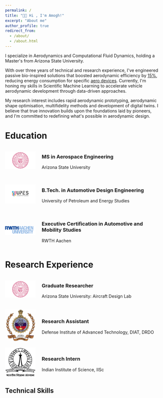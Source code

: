 ```yaml
---
permalink: /
title: "👋🏼 Hi , I'm Amogh!"
excerpt: "About me"
author_profile: true
redirect_from: 
  - /about/
  - /about.html
---
```



I specialize in Aerodynamics and Computational Fluid Dynamics, holding a Master's from Arizona State University. 

With over three years of technical and research experience, I've engineered passive bio-inspired solutions that boosted aerodynamic efficiency by [15%](https://amogh-kulkarni.github.io/publication/2010-10-01-paper-title-number-2), reducing energy consumption for specific [aero devices](https://amogh-kulkarni.github.io/portfolio/project1/). Currently, I'm honing my skills in Scientific Machine Learning to accelerate vehicle aerodynamic development through data-driven approaches.

My research interest includes rapid aerodynamic prototyping, aerodynamic shape optimisation, multifidelity methods and development of digital twins. I believe that true innovation builds upon the foundations laid by pioneers, and I'm committed to redefining what's possible in aerodynamic design.


# Education



<!-- Education Entry 1 -->
<div style="display: flex; align-items: center; margin-bottom: 20px;">
  <img src="/images/asu_logo.png" alt="Arizona State University Logo" style="width: 100px; height: auto; margin-right: 20px;">
  <div>
    <h3>MS in Aerospace Engineering</h3>
    <p>Arizona State University</p>
  </div>
</div>

<!-- Education Entry 2 -->
<div style="display: flex; align-items: center; margin-bottom: 20px;">
  <img src="/images/upes_logo.jpg" alt="University of Petroleum and Energy Studies Logo" style="width: 100px; height: auto; margin-right: 20px;">
  <div>
    <h3>B.Tech. in Automotive Design Engineering</h3>
    <p>University of Petroleum and Energy Studies</p>
  </div>
</div>

<!-- Education Entry 3 -->
<div style="display: flex; align-items: center; margin-bottom: 20px;">
  <img src="/images/rwth_logo.png" alt="RWTH Aachen Logo" style="width: 100px; height: auto; margin-right: 20px;">
  <div>
    <h3>Executive Certification in Automotive and Mobility Studies</h3>
    <p>RWTH Aachen</p>
  </div>
</div>



# Research Experience



<!-- RE Entry 1 -->
<div style="display: flex; align-items: center; margin-bottom: 20px;">
  <img src="/images/asu_logo.png" alt="Arizona State University Logo" style="width: 100px; height: auto; margin-right: 20px;">
  <div>
    <h3>Graduate Researcher</h3>
    <p>Arizona State University: Aircraft Design Lab</p>
  </div>
</div>

<!-- RE Entry 2 -->
<div style="display: flex; align-items: center; margin-bottom: 20px;">
  <img src="/images/DIAT_logo.png" alt="DIAT, DRDO Logo" style="width: 100px; height: auto; margin-right: 20px;">
  <div>
    <h3>Research Assistant</h3>
    <p>Defense Institute of Advanced Technology, DIAT, DRDO</p>
  </div>
</div>

<!-- RE Entry 3 -->
<div style="display: flex; align-items: center; margin-bottom: 20px;">
  <img src="/images/IISc_Master_Seal_Black_logo.jpg" alt="IISc Logo" style="width: 100px; height: auto; margin-right: 20px;">
  <div>
    <h3>Research Intern</h3>
    <p>Indian Institute of Science, IISc</p>
  </div>
</div>


<div class="skills-visualization">
  <h2>Technical Skills</h2>
  <canvas id="skillsChart" width="400" height="400"></canvas>
</div>

<!-- adding skill radar map to the landing page--> 

<script>
document.addEventListener('DOMContentLoaded', function()  {
  const ctx = document.getElementById('skillsChart').getContext('2d');
  const skillsChart = new Chart(ctx, {
    type: 'radar',
    data: {
      labels: ['CFD', 'Scientific ML', 'Aerodynamics', 'Programming', 'CAD', 'Research'],
      datasets: [{
        label: 'Skill Level',
        data: [90, 85, 95, 80, 75, 90],
        backgroundColor: 'rgba(54, 162, 235, 0.2)',
        borderColor: 'rgba(54, 162, 235, 1)',
        pointBackgroundColor: 'rgba(54, 162, 235, 1)',
        pointBorderColor: '#fff',
        pointHoverBackgroundColor: '#fff',
        pointHoverBorderColor: 'rgba(54, 162, 235, 1)'
      }]
    },
    options: {
      responsive: true,
      scales: {
        r: {
          angleLines: {
            display: true
          },
          suggestedMin: 0,
          suggestedMax: 100
        }
      }
    }
  });
});
</script>
